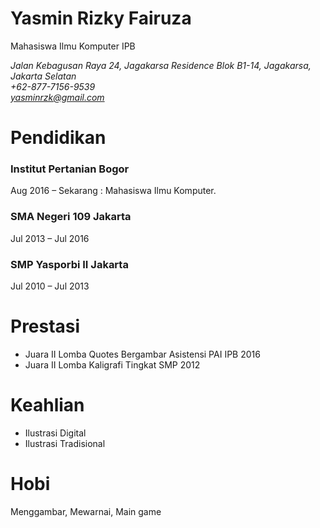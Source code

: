 # Yasmin Rizky Fairuza
Mahasiswa Ilmu Komputer IPB

*Jalan Kebagusan Raya 24, Jagakarsa Residence Blok B1-14, Jagakarsa, Jakarta Selatan*  
*+62-877-7156-9539*  
*yasminrzk@gmail.com*  

# Pendidikan

### Institut Pertanian Bogor  
Aug 2016 &ndash; Sekarang : Mahasiswa Ilmu Komputer.  

### SMA Negeri 109 Jakarta
Jul 2013 &ndash; Jul 2016

### SMP Yasporbi II Jakarta
Jul 2010 &ndash; Jul 2013

# Prestasi
* Juara II Lomba Quotes Bergambar Asistensi PAI IPB 2016
* Juara II Lomba Kaligrafi Tingkat SMP 2012

# Keahlian
* Ilustrasi Digital
* Ilustrasi Tradisional

# Hobi
Menggambar, Mewarnai, Main game
